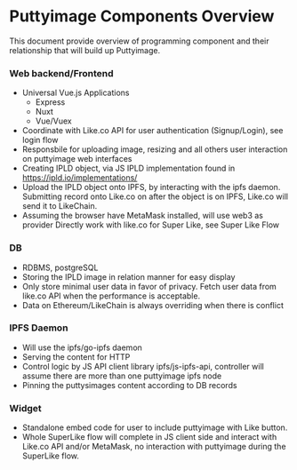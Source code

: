 # Puttyimage Components Overview

This document provide overview of programming component and their relationship that will build up Puttyimage.

### Web backend/Frontend

- Universal Vue.js Applications
  - Express
  - Nuxt
  - Vue/Vuex
- Coordinate with Like.co API for user authentication (Signup/Login), see login flow
- Responsbile for uploading image, resizing and all others user interaction on puttyimage web interfaces
- Creating IPLD object, via JS IPLD implementation found in https://ipld.io/implementations/
- Upload the IPLD object onto IPFS, by interacting with the ipfs daemon.
Submitting record onto Like.co on after the object is on IPFS, Like.co will send it to LikeChain.
- Assuming the browser have MetaMask installed, will use web3 as provider
Directly work with like.co for Super Like, see Super Like Flow

### DB
- RDBMS, postgreSQL
- Storing the IPLD image in relation manner for easy display
- Only store minimal user data in favor of privacy. Fetch user data from like.co API when the performance is acceptable.
- Data on Ethereum/LikeChain is always overriding when there is conflict

### IPFS Daemon

- Will use the ipfs/go-ipfs daemon
- Serving the content for HTTP
- Control logic by JS API client library ipfs/js-ipfs-api, controller will assume there are more than one puttyimage ipfs node
- Pinning the puttysimages content according to DB records

### Widget
- Standalone embed code for user to include puttyimage with Like button.
- Whole SuperLike flow will complete in JS client side and interact with Like.co API and/or MetaMask, no interaction with puttyimage during the SuperLike flow.
